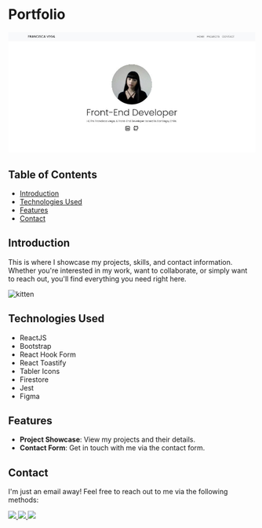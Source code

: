 # Portfolio

![portfolio](public/assets/portfolio.jpeg)

## Table of Contents

- [Introduction](#introduction)
- [Technologies Used](#technologies-used)
- [Features](#features)
- [Contact](#contact)

## Introduction

This is where I showcase my projects, skills, and contact information. Whether you're interested in my work, want to collaborate, or simply want to reach out, you'll find everything you need right here.

![kitten](public/assets/kitten-laptop.gif)

## Technologies Used

- ReactJS
- Bootstrap
- React Hook Form
- React Toastify
- Tabler Icons
- Firestore
- Jest
- Figma

## Features

- **Project Showcase**: View my projects and their details.
- **Contact Form**: Get in touch with me via the contact form.

## Contact

I'm just an email away! Feel free to reach out to me via the following methods:

<div>
  <a href="https://github.com/pnxu">
    <img src="https://img.shields.io/badge/GitHub-100000?style=for-the-badge&logo=github&logoColor=white"/>
  </a>
  <a href="https://www.linkedin.com/in/fcaavv/">
    <img src="https://img.shields.io/badge/LinkedIn-0077B5?style=for-the-badge&logo=linkedin&logoColor=white"/>
  </a>
  <a href="mailto:fcaavv@gmail.com">
    <img src="https://img.shields.io/badge/Gmail-D14836?style=for-the-badge&logo=gmail&logoColor=white"/>
  </a>
</div>
